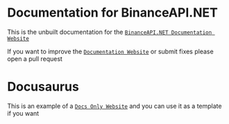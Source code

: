 # Documentation for BinanceAPI.NET

This is the unbuilt documentation for the [`BinanceAPI.NET Documentation Website`](https://binanceapi-net.github.io/)

If you want to improve the [`Documentation Website`](https://binanceapi-net.github.io/) or submit fixes please open a pull request

# Docusaurus

This is an example of a [`Docs Only Website`](https://docusaurus.io/) and you can use it as a template if you want
